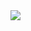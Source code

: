 <img src="https://media.wired.com/photos/593221df52d99d6b984dcdc5/master/w_1600%2Cc_limit/Baby-giphy-3.gif" >
